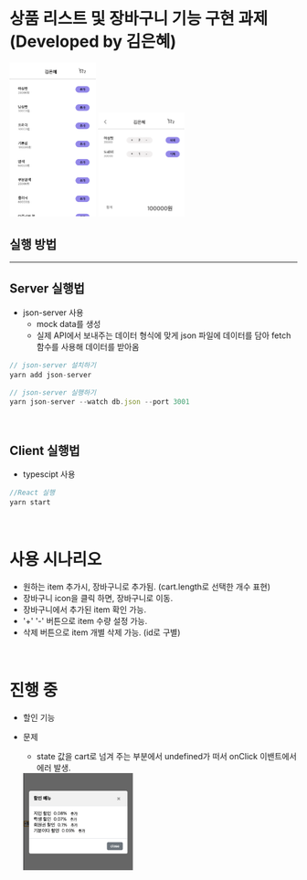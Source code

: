# 상품 리스트 및 장바구니 기능 구현 과제 (Developed by 김은혜)

<img src = "./client/public/image/%EC%8A%A4%ED%81%AC%EB%A6%B0%EC%83%B7%202022-10-24%20%EC%98%A4%EC%A0%84%205.12.29.png" width= "30%" height="30%">
<img src ="./client/public/image/%EC%8A%A4%ED%81%AC%EB%A6%B0%EC%83%B7%202022-10-24%20%EC%98%A4%EC%A0%84%205.13.08.png"width= "30%" height="30%">

</br>

## 실행 방법

---

## Server 실행법 <br>

- json-server 사용
  - mock data를 생성
  - 실제 API에서 보내주는 데이터 형식에 맞게 json 파일에 데이터를 담아 fetch 함수를 사용해 데이터를 받아옴

```javascript
// json-server 설치하기
yarn add json-server
```

```javascript
// json-server 실행하기
yarn json-server --watch db.json --port 3001
```

<br/>

## Client 실행법 <br/>

- typescipt 사용

```javascript
//React 실행
yarn start
```

<br/>

# 사용 시나리오

- 원하는 item 추가시, 장바구니로 추가됨. (cart.length로 선택한 개수 표현)
- 장바구니 icon을 클릭 하면, 장바구니로 이동.
- 장바구니에서 추가된 item 확인 가능.
- '+' '-' 버튼으로 item 수량 설정 가능.
- 삭제 버튼으로 item 개별 삭제 가능. (id로 구별)

<br/>

# 진행 중

- 할인 기능
- 문제

  - state 값을 cart로 넘겨 주는 부분에서 undefined가 떠서 onClick 이밴트에서 에러 발생.

  <img src = "./client/public/image/%EC%8A%A4%ED%81%AC%EB%A6%B0%EC%83%B7%202022-10-24%20%EC%98%A4%EC%A0%84%205.17.13.png" width= "40%" height="40%">
